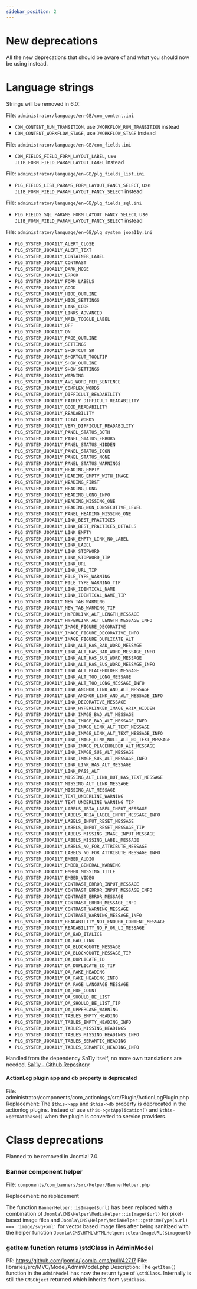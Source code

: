```yaml
---
sidebar_position: 2
---
```


# New deprecations

All the new deprecations that should be aware of and what you should now be using instead.

# Language strings

Strings will be removed in 6.0:

File: `administrator/language/en-GB/com_content.ini`
* `COM_CONTENT_RUN_TRANSITION`, use `JWORKFLOW_RUN_TRANSITION` instead 
* `COM_CONTENT_WORKFLOW_STAGE`, use `JWORKFLOW_STAGE` instead 

File: `administrator/language/en-GB/com_fields.ini`
* `COM_FIELDS_FIELD_FORM_LAYOUT_LABEL`, use `JLIB_FORM_FIELD_PARAM_LAYOUT_LABEL` instead 

File: `administrator/language/en-GB/plg_fields_list.ini`
* `PLG_FIELDS_LIST_PARAMS_FORM_LAYOUT_FANCY_SELECT`, use `JLIB_FORM_FIELD_PARAM_LAYOUT_FANCY_SELECT` instead 

File: `administrator/language/en-GB/plg_fields_sql.ini`
* `PLG_FIELDS_SQL_PARAMS_FORM_LAYOUT_FANCY_SELECT`, use `JLIB_FORM_FIELD_PARAM_LAYOUT_FANCY_SELECT` instead

File: `administrator/language/en-GB/plg_system_jooa11y.ini`
* `PLG_SYSTEM_JOOA11Y_ALERT_CLOSE`
* `PLG_SYSTEM_JOOA11Y_ALERT_TEXT`
* `PLG_SYSTEM_JOOA11Y_CONTAINER_LABEL`
* `PLG_SYSTEM_JOOA11Y_CONTRAST`
* `PLG_SYSTEM_JOOA11Y_DARK_MODE`
* `PLG_SYSTEM_JOOA11Y_ERROR`
* `PLG_SYSTEM_JOOA11Y_FORM_LABELS`
* `PLG_SYSTEM_JOOA11Y_GOOD`
* `PLG_SYSTEM_JOOA11Y_HIDE_OUTLINE`
* `PLG_SYSTEM_JOOA11Y_HIDE_SETTINGS`
* `PLG_SYSTEM_JOOA11Y_LANG_CODE`
* `PLG_SYSTEM_JOOA11Y_LINKS_ADVANCED`
* `PLG_SYSTEM_JOOA11Y_MAIN_TOGGLE_LABEL`
* `PLG_SYSTEM_JOOA11Y_OFF`
* `PLG_SYSTEM_JOOA11Y_ON`
* `PLG_SYSTEM_JOOA11Y_PAGE_OUTLINE`
* `PLG_SYSTEM_JOOA11Y_SETTINGS`
* `PLG_SYSTEM_JOOA11Y_SHORTCUT_SR`
* `PLG_SYSTEM_JOOA11Y_SHORTCUT_TOOLTIP`
* `PLG_SYSTEM_JOOA11Y_SHOW_OUTLINE`
* `PLG_SYSTEM_JOOA11Y_SHOW_SETTINGS`
* `PLG_SYSTEM_JOOA11Y_WARNING`
* `PLG_SYSTEM_JOOA11Y_AVG_WORD_PER_SENTENCE`
* `PLG_SYSTEM_JOOA11Y_COMPLEX_WORDS`
* `PLG_SYSTEM_JOOA11Y_DIFFICULT_READABILITY`
* `PLG_SYSTEM_JOOA11Y_FAIRLY_DIFFICULT_READABILITY`
* `PLG_SYSTEM_JOOA11Y_GOOD_READABILITY`
* `PLG_SYSTEM_JOOA11Y_READABILITY`
* `PLG_SYSTEM_JOOA11Y_TOTAL_WORDS`
* `PLG_SYSTEM_JOOA11Y_VERY_DIFFICULT_READABILITY`
* `PLG_SYSTEM_JOOA11Y_PANEL_STATUS_BOTH`
* `PLG_SYSTEM_JOOA11Y_PANEL_STATUS_ERRORS`
* `PLG_SYSTEM_JOOA11Y_PANEL_STATUS_HIDDEN`
* `PLG_SYSTEM_JOOA11Y_PANEL_STATUS_ICON`
* `PLG_SYSTEM_JOOA11Y_PANEL_STATUS_NONE`
* `PLG_SYSTEM_JOOA11Y_PANEL_STATUS_WARNINGS`
* `PLG_SYSTEM_JOOA11Y_HEADING_EMPTY`
* `PLG_SYSTEM_JOOA11Y_HEADING_EMPTY_WITH_IMAGE`
* `PLG_SYSTEM_JOOA11Y_HEADING_FIRST`
* `PLG_SYSTEM_JOOA11Y_HEADING_LONG`
* `PLG_SYSTEM_JOOA11Y_HEADING_LONG_INFO`
* `PLG_SYSTEM_JOOA11Y_HEADING_MISSING_ONE`
* `PLG_SYSTEM_JOOA11Y_HEADING_NON_CONSECUTIVE_LEVEL`
* `PLG_SYSTEM_JOOA11Y_PANEL_HEADING_MISSING_ONE`
* `PLG_SYSTEM_JOOA11Y_LINK_BEST_PRACTICES`
* `PLG_SYSTEM_JOOA11Y_LINK_BEST_PRACTICES_DETAILS`
* `PLG_SYSTEM_JOOA11Y_LINK_EMPTY`
* `PLG_SYSTEM_JOOA11Y_LINK_EMPTY_LINK_NO_LABEL`
* `PLG_SYSTEM_JOOA11Y_LINK_LABEL`
* `PLG_SYSTEM_JOOA11Y_LINK_STOPWORD`
* `PLG_SYSTEM_JOOA11Y_LINK_STOPWORD_TIP`
* `PLG_SYSTEM_JOOA11Y_LINK_URL`
* `PLG_SYSTEM_JOOA11Y_LINK_URL_TIP`
* `PLG_SYSTEM_JOOA11Y_FILE_TYPE_WARNING`
* `PLG_SYSTEM_JOOA11Y_FILE_TYPE_WARNING_TIP`
* `PLG_SYSTEM_JOOA11Y_LINK_IDENTICAL_NAME`
* `PLG_SYSTEM_JOOA11Y_LINK_IDENTICAL_NAME_TIP`
* `PLG_SYSTEM_JOOA11Y_NEW_TAB_WARNING`
* `PLG_SYSTEM_JOOA11Y_NEW_TAB_WARNING_TIP`
* `PLG_SYSTEM_JOOA11Y_HYPERLINK_ALT_LENGTH_MESSAGE`
* `PLG_SYSTEM_JOOA11Y_HYPERLINK_ALT_LENGTH_MESSAGE_INFO`
* `PLG_SYSTEM_JOOA11Y_IMAGE_FIGURE_DECORATIVE`
* `PLG_SYSTEM_JOOA11Y_IMAGE_FIGURE_DECORATIVE_INFO`
* `PLG_SYSTEM_JOOA11Y_IMAGE_FIGURE_DUPLICATE_ALT`
* `PLG_SYSTEM_JOOA11Y_LINK_ALT_HAS_BAD_WORD_MESSAGE`
* `PLG_SYSTEM_JOOA11Y_LINK_ALT_HAS_BAD_WORD_MESSAGE_INFO`
* `PLG_SYSTEM_JOOA11Y_LINK_ALT_HAS_SUS_WORD_MESSAGE`
* `PLG_SYSTEM_JOOA11Y_LINK_ALT_HAS_SUS_WORD_MESSAGE_INFO`
* `PLG_SYSTEM_JOOA11Y_LINK_ALT_PLACEHOLDER_MESSAGE`
* `PLG_SYSTEM_JOOA11Y_LINK_ALT_TOO_LONG_MESSAGE`
* `PLG_SYSTEM_JOOA11Y_LINK_ALT_TOO_LONG_MESSAGE_INFO`
* `PLG_SYSTEM_JOOA11Y_LINK_ANCHOR_LINK_AND_ALT_MESSAGE`
* `PLG_SYSTEM_JOOA11Y_LINK_ANCHOR_LINK_AND_ALT_MESSAGE_INFO`
* `PLG_SYSTEM_JOOA11Y_LINK_DECORATIVE_MESSAGE`
* `PLG_SYSTEM_JOOA11Y_LINK_HYPERLINKED_IMAGE_ARIA_HIDDEN`
* `PLG_SYSTEM_JOOA11Y_LINK_IMAGE_BAD_ALT_MESSAGE`
* `PLG_SYSTEM_JOOA11Y_LINK_IMAGE_BAD_ALT_MESSAGE_INFO`
* `PLG_SYSTEM_JOOA11Y_LINK_IMAGE_LINK_ALT_TEXT_MESSAGE`
* `PLG_SYSTEM_JOOA11Y_LINK_IMAGE_LINK_ALT_TEXT_MESSAGE_INFO`
* `PLG_SYSTEM_JOOA11Y_LINK_IMAGE_LINK_NULL_ALT_NO_TEXT_MESSAGE`
* `PLG_SYSTEM_JOOA11Y_LINK_IMAGE_PLACEHOLDER_ALT_MESSAGE`
* `PLG_SYSTEM_JOOA11Y_LINK_IMAGE_SUS_ALT_MESSAGE`
* `PLG_SYSTEM_JOOA11Y_LINK_IMAGE_SUS_ALT_MESSAGE_INFO`
* `PLG_SYSTEM_JOOA11Y_LINK_LINK_HAS_ALT_MESSAGE`
* `PLG_SYSTEM_JOOA11Y_LINK_PASS_ALT`
* `PLG_SYSTEM_JOOA11Y_MISSING_ALT_LINK_BUT_HAS_TEXT_MESSAGE`
* `PLG_SYSTEM_JOOA11Y_MISSING_ALT_LINK_MESSAGE`
* `PLG_SYSTEM_JOOA11Y_MISSING_ALT_MESSAGE`
* `PLG_SYSTEM_JOOA11Y_TEXT_UNDERLINE_WARNING`
* `PLG_SYSTEM_JOOA11Y_TEXT_UNDERLINE_WARNING_TIP`
* `PLG_SYSTEM_JOOA11Y_LABELS_ARIA_LABEL_INPUT_MESSAGE`
* `PLG_SYSTEM_JOOA11Y_LABELS_ARIA_LABEL_INPUT_MESSAGE_INFO`
* `PLG_SYSTEM_JOOA11Y_LABELS_INPUT_RESET_MESSAGE`
* `PLG_SYSTEM_JOOA11Y_LABELS_INPUT_RESET_MESSAGE_TIP`
* `PLG_SYSTEM_JOOA11Y_LABELS_MISSING_IMAGE_INPUT_MESSAGE`
* `PLG_SYSTEM_JOOA11Y_LABELS_MISSING_LABEL_MESSAGE`
* `PLG_SYSTEM_JOOA11Y_LABELS_NO_FOR_ATTRIBUTE_MESSAGE`
* `PLG_SYSTEM_JOOA11Y_LABELS_NO_FOR_ATTRIBUTE_MESSAGE_INFO`
* `PLG_SYSTEM_JOOA11Y_EMBED_AUDIO`
* `PLG_SYSTEM_JOOA11Y_EMBED_GENERAL_WARNING`
* `PLG_SYSTEM_JOOA11Y_EMBED_MISSING_TITLE`
* `PLG_SYSTEM_JOOA11Y_EMBED_VIDEO`
* `PLG_SYSTEM_JOOA11Y_CONTRAST_ERROR_INPUT_MESSAGE`
* `PLG_SYSTEM_JOOA11Y_CONTRAST_ERROR_INPUT_MESSAGE_INFO`
* `PLG_SYSTEM_JOOA11Y_CONTRAST_ERROR_MESSAGE`
* `PLG_SYSTEM_JOOA11Y_CONTRAST_ERROR_MESSAGE_INFO`
* `PLG_SYSTEM_JOOA11Y_CONTRAST_WARNING_MESSAGE`
* `PLG_SYSTEM_JOOA11Y_CONTRAST_WARNING_MESSAGE_INFO`
* `PLG_SYSTEM_JOOA11Y_READABILITY_NOT_ENOUGH_CONTENT_MESSAGE`
* `PLG_SYSTEM_JOOA11Y_READABILITY_NO_P_OR_LI_MESSAGE`
* `PLG_SYSTEM_JOOA11Y_QA_BAD_ITALICS`
* `PLG_SYSTEM_JOOA11Y_QA_BAD_LINK`
* `PLG_SYSTEM_JOOA11Y_QA_BLOCKQUOTE_MESSAGE`
* `PLG_SYSTEM_JOOA11Y_QA_BLOCKQUOTE_MESSAGE_TIP`
* `PLG_SYSTEM_JOOA11Y_QA_DUPLICATE_ID`
* `PLG_SYSTEM_JOOA11Y_QA_DUPLICATE_ID_TIP`
* `PLG_SYSTEM_JOOA11Y_QA_FAKE_HEADING`
* `PLG_SYSTEM_JOOA11Y_QA_FAKE_HEADING_INFO`
* `PLG_SYSTEM_JOOA11Y_QA_PAGE_LANGUAGE_MESSAGE`
* `PLG_SYSTEM_JOOA11Y_QA_PDF_COUNT`
* `PLG_SYSTEM_JOOA11Y_QA_SHOULD_BE_LIST`
* `PLG_SYSTEM_JOOA11Y_QA_SHOULD_BE_LIST_TIP`
* `PLG_SYSTEM_JOOA11Y_QA_UPPERCASE_WARNING`
* `PLG_SYSTEM_JOOA11Y_TABLES_EMPTY_HEADING`
* `PLG_SYSTEM_JOOA11Y_TABLES_EMPTY_HEADING_INFO`
* `PLG_SYSTEM_JOOA11Y_TABLES_MISSING_HEADINGS`
* `PLG_SYSTEM_JOOA11Y_TABLES_MISSING_HEADINGS_INFO`
* `PLG_SYSTEM_JOOA11Y_TABLES_SEMANTIC_HEADING`
* `PLG_SYSTEM_JOOA11Y_TABLES_SEMANTIC_HEADING_INFO`

Handled from the dependency Sa11y itself, no more own translations are needed.
[Sa11y - Github Repository](https://github.com/ryersondmp/sa11y)


#### ActionLog plugin app and db property is deprecated

File: administrator/components/com_actionlogs/src/Plugin/ActionLogPlugin.php
Replacement: The `$this->app` and `$this->db` property is deprecated in the actionlog plugins. Instead of use `$this->getApplication()` and `$this->getDatabase()` when the plugin is converted to service providers.

# Class deprecations

Planned to be removed in Joomla! 7.0.

### Banner component helper

File: `components/com_banners/src/Helper/BannerHelper.php`

Replacement: no replacement

The function `BannerHelper::isImage($url)` has been replaced with a combination of 
`Joomla\CMS\Helper\MediaHelper::isImage($url)` for pixel-based image files and
`Joomla\CMS\Helper\MediaHelper::getMimeType($url) === 'image/svg+xml'` for vector based image files
after being sanitized with the helper function `Joomla\CMS\HTML\HTMLHelper::cleanImageURL($imageurl)`

### getItem function returns \stdClass in AdminModel

PR: https://github.com/joomla/joomla-cms/pull/42717
File: libraries/src/MVC/Model/AdminModel.php
Description: The `getItem()` function in the `AdminModel` has now the return type of `\stdClass`. Internally is still the `CMSObject` returned which inherits from `\stdClass`.
